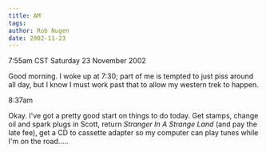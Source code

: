 ```yaml
---
title: AM
tags: 
author: Rob Nugen
date: 2002-11-23
---
```


<p class=date>7:55am CST Saturday 23 November 2002</p>

<p>Good morning.  I woke up at 7:30; part of me is tempted to just
piss around all day, but I know I must work past that to allow my
western trek to happen.</p>

<p class=date>8:37am</p>

<p>Okay.  I've got a pretty good start on things to do today.  Get
stamps, change oil and spark plugs in Scott, return <em>Stranger In A
Strange Land</em> (and pay the late fee), get a CD to cassette adapter
so my computer can play tunes while I'm on the road.....</p>
